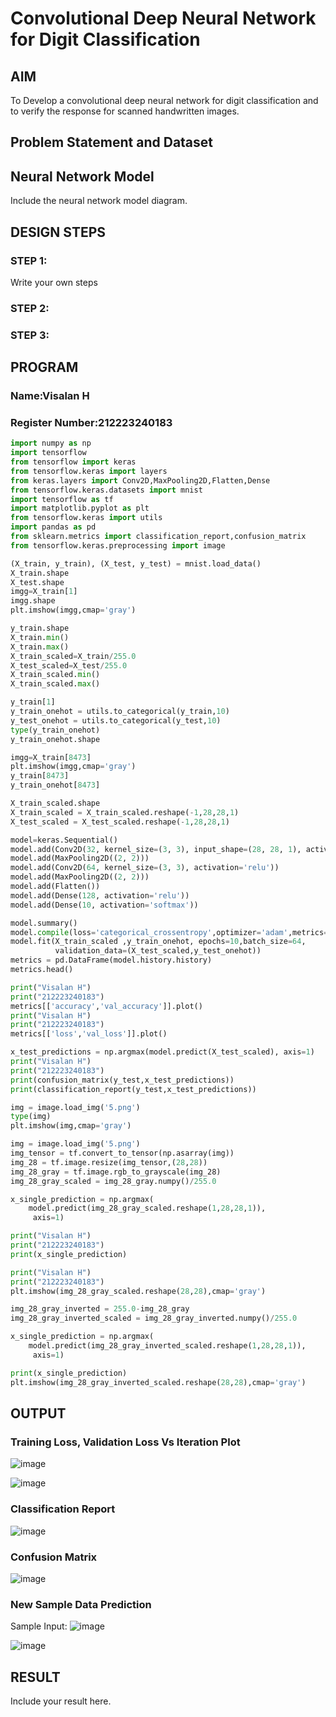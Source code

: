 # Convolutional Deep Neural Network for Digit Classification

## AIM

To Develop a convolutional deep neural network for digit classification and to verify the response for scanned handwritten images.

## Problem Statement and Dataset

## Neural Network Model

Include the neural network model diagram.

## DESIGN STEPS

### STEP 1:
Write your own steps

### STEP 2:

### STEP 3:


## PROGRAM

### Name:Visalan H
### Register Number:212223240183
```python
import numpy as np
import tensorflow
from tensorflow import keras
from tensorflow.keras import layers
from keras.layers import Conv2D,MaxPooling2D,Flatten,Dense
from tensorflow.keras.datasets import mnist
import tensorflow as tf
import matplotlib.pyplot as plt
from tensorflow.keras import utils
import pandas as pd
from sklearn.metrics import classification_report,confusion_matrix
from tensorflow.keras.preprocessing import image

(X_train, y_train), (X_test, y_test) = mnist.load_data()
X_train.shape
X_test.shape
imgg=X_train[1]
imgg.shape
plt.imshow(imgg,cmap='gray')

y_train.shape
X_train.min()
X_train.max()
X_train_scaled=X_train/255.0
X_test_scaled=X_test/255.0
X_train_scaled.min()
X_train_scaled.max()

y_train[1]
y_train_onehot = utils.to_categorical(y_train,10)
y_test_onehot = utils.to_categorical(y_test,10)
type(y_train_onehot)
y_train_onehot.shape

imgg=X_train[8473]
plt.imshow(imgg,cmap='gray')
y_train[8473]
y_train_onehot[8473]

X_train_scaled.shape
X_train_scaled = X_train_scaled.reshape(-1,28,28,1)
X_test_scaled = X_test_scaled.reshape(-1,28,28,1)

model=keras.Sequential()
model.add(Conv2D(32, kernel_size=(3, 3), input_shape=(28, 28, 1), activation='relu'))
model.add(MaxPooling2D((2, 2)))
model.add(Conv2D(64, kernel_size=(3, 3), activation='relu'))
model.add(MaxPooling2D((2, 2)))
model.add(Flatten())
model.add(Dense(128, activation='relu'))
model.add(Dense(10, activation='softmax'))

model.summary()
model.compile(loss='categorical_crossentropy',optimizer='adam',metrics='accuracy')
model.fit(X_train_scaled ,y_train_onehot, epochs=10,batch_size=64,
          validation_data=(X_test_scaled,y_test_onehot))
metrics = pd.DataFrame(model.history.history)
metrics.head()

print("Visalan H")
print("212223240183")
metrics[['accuracy','val_accuracy']].plot()
print("Visalan H")
print("212223240183")
metrics[['loss','val_loss']].plot()

x_test_predictions = np.argmax(model.predict(X_test_scaled), axis=1)
print("Visalan H")
print("212223240183")
print(confusion_matrix(y_test,x_test_predictions))
print(classification_report(y_test,x_test_predictions))

img = image.load_img('5.png')
type(img)
plt.imshow(img,cmap='gray')

img = image.load_img('5.png')
img_tensor = tf.convert_to_tensor(np.asarray(img))
img_28 = tf.image.resize(img_tensor,(28,28))
img_28_gray = tf.image.rgb_to_grayscale(img_28)
img_28_gray_scaled = img_28_gray.numpy()/255.0

x_single_prediction = np.argmax(
    model.predict(img_28_gray_scaled.reshape(1,28,28,1)),
     axis=1)

print("Visalan H")
print("212223240183")
print(x_single_prediction)

print("Visalan H")
print("212223240183")
plt.imshow(img_28_gray_scaled.reshape(28,28),cmap='gray')

img_28_gray_inverted = 255.0-img_28_gray
img_28_gray_inverted_scaled = img_28_gray_inverted.numpy()/255.0

x_single_prediction = np.argmax(
    model.predict(img_28_gray_inverted_scaled.reshape(1,28,28,1)),
     axis=1)

print(x_single_prediction)
plt.imshow(img_28_gray_inverted_scaled.reshape(28,28),cmap='gray')
```

## OUTPUT

### Training Loss, Validation Loss Vs Iteration Plot
![image](https://github.com/Visalan-H/mnist-classification/assets/152077751/25afd2f5-eff5-49b9-b8d2-630e07d31bc7)

![image](https://github.com/Visalan-H/mnist-classification/assets/152077751/a43e3ba3-40ef-4679-b40e-3d18c71348ee)

### Classification Report
![image](https://github.com/Visalan-H/mnist-classification/assets/152077751/4cbd27b2-1598-4541-b438-a5784297ccb6)
### Confusion Matrix
![image](https://github.com/Visalan-H/mnist-classification/assets/152077751/eb22f6a6-d920-4be3-9b5f-550593be3a94)
### New Sample Data Prediction
Sample Input:
![image](https://github.com/Visalan-H/mnist-classification/assets/152077751/6c1bd390-63e2-4b92-90c5-31f0a2d58e0a)

![image](https://github.com/Visalan-H/mnist-classification/assets/152077751/dee36b27-2f78-42b5-b867-987d050c80dd)

## RESULT
Include your result here.
